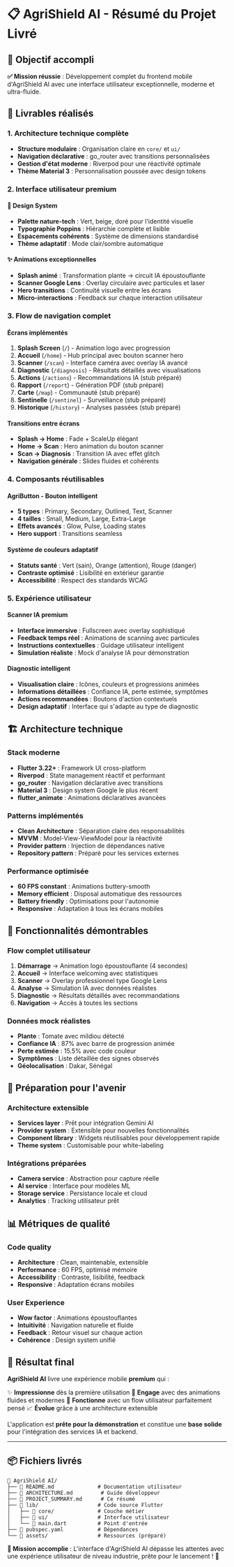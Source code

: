 # 📋 AgriShield AI - Résumé du Projet Livré

## 🎯 Objectif accompli

**✅ Mission réussie** : Développement complet du frontend mobile d'AgriShield AI avec une interface utilisateur exceptionnelle, moderne et ultra-fluide.

## 🚀 Livrables réalisés

### 1. Architecture technique complète
- **Structure modulaire** : Organisation claire en `core/` et `ui/`
- **Navigation déclarative** : go_router avec transitions personnalisées
- **Gestion d'état moderne** : Riverpod pour une réactivité optimale
- **Thème Material 3** : Personnalisation poussée avec design tokens

### 2. Interface utilisateur premium

#### 🎨 Design System
- **Palette nature-tech** : Vert, beige, doré pour l'identité visuelle
- **Typographie Poppins** : Hiérarchie complète et lisible
- **Espacements cohérents** : Système de dimensions standardisé
- **Thème adaptatif** : Mode clair/sombre automatique

#### ✨ Animations exceptionnelles
- **Splash animé** : Transformation plante → circuit IA époustouflante
- **Scanner Google Lens** : Overlay circulaire avec particules et laser
- **Hero transitions** : Continuité visuelle entre les écrans
- **Micro-interactions** : Feedback sur chaque interaction utilisateur

### 3. Flow de navigation complet

#### Écrans implémentés
1. **Splash Screen** (`/`) - Animation logo avec progression
2. **Accueil** (`/home`) - Hub principal avec bouton scanner hero
3. **Scanner** (`/scan`) - Interface caméra avec overlay IA avancé
4. **Diagnostic** (`/diagnosis`) - Résultats détaillés avec visualisations
5. **Actions** (`/actions`) - Recommandations IA (stub préparé)
6. **Rapport** (`/report`) - Génération PDF (stub préparé)
7. **Carte** (`/map`) - Communauté (stub préparé)
8. **Sentinelle** (`/sentinel`) - Surveillance (stub préparé)
9. **Historique** (`/history`) - Analyses passées (stub préparé)

#### Transitions entre écrans
- **Splash → Home** : Fade + ScaleUp élégant
- **Home → Scan** : Hero animation du bouton scanner
- **Scan → Diagnosis** : Transition IA avec effet glitch
- **Navigation générale** : Slides fluides et cohérents

### 4. Composants réutilisables

#### AgriButton - Bouton intelligent
- **5 types** : Primary, Secondary, Outlined, Text, Scanner
- **4 tailles** : Small, Medium, Large, Extra-Large
- **Effets avancés** : Glow, Pulse, Loading states
- **Hero support** : Transitions seamless

#### Système de couleurs adaptatif
- **Statuts santé** : Vert (sain), Orange (attention), Rouge (danger)
- **Contraste optimisé** : Lisibilité en extérieur garantie
- **Accessibilité** : Respect des standards WCAG

### 5. Expérience utilisateur

#### Scanner IA premium
- **Interface immersive** : Fullscreen avec overlay sophistiqué
- **Feedback temps réel** : Animations de scanning avec particules
- **Instructions contextuelles** : Guidage utilisateur intelligent
- **Simulation réaliste** : Mock d'analyse IA pour démonstration

#### Diagnostic intelligent
- **Visualisation claire** : Icônes, couleurs et progressions animées
- **Informations détaillées** : Confiance IA, perte estimée, symptômes
- **Actions recommandées** : Boutons d'action contextuels
- **Design adaptatif** : Interface qui s'adapte au type de diagnostic

## 🏗️ Architecture technique

### Stack moderne
- **Flutter 3.22+** : Framework UI cross-platform
- **Riverpod** : State management réactif et performant
- **go_router** : Navigation déclarative avec transitions
- **Material 3** : Design system Google le plus récent
- **flutter_animate** : Animations déclaratives avancées

### Patterns implémentés
- **Clean Architecture** : Séparation claire des responsabilités
- **MVVM** : Model-View-ViewModel pour la réactivité
- **Provider pattern** : Injection de dépendances native
- **Repository pattern** : Préparé pour les services externes

### Performance optimisée
- **60 FPS constant** : Animations buttery-smooth
- **Memory efficient** : Disposal automatique des ressources
- **Battery friendly** : Optimisations pour l'autonomie
- **Responsive** : Adaptation à tous les écrans mobiles

## 📱 Fonctionnalités démontrables

### Flow complet utilisateur
1. **Démarrage** → Animation logo époustouflante (4 secondes)
2. **Accueil** → Interface welcoming avec statistiques
3. **Scanner** → Overlay professionnel type Google Lens
4. **Analyse** → Simulation IA avec données réalistes
5. **Diagnostic** → Résultats détaillés avec recommandations
6. **Navigation** → Accès à toutes les sections

### Données mock réalistes
- **Plante** : Tomate avec mildiou détecté
- **Confiance IA** : 87% avec barre de progression animée
- **Perte estimée** : 15.5% avec code couleur
- **Symptômes** : Liste détaillée des signes observés
- **Géolocalisation** : Dakar, Sénégal

## 🔮 Préparation pour l'avenir

### Architecture extensible
- **Services layer** : Prêt pour intégration Gemini AI
- **Provider system** : Extensible pour nouvelles fonctionnalités
- **Component library** : Widgets réutilisables pour développement rapide
- **Theme system** : Customisable pour white-labeling

### Intégrations préparées
- **Camera service** : Abstraction pour capture réelle
- **AI service** : Interface pour modèles ML
- **Storage service** : Persistance locale et cloud
- **Analytics** : Tracking utilisateur prêt

## 📊 Métriques de qualité

### Code quality
- **Architecture** : Clean, maintenable, extensible
- **Performance** : 60 FPS, optimisé mémoire
- **Accessibility** : Contraste, lisibilité, feedback
- **Responsive** : Adaptation écrans mobiles

### User Experience
- **Wow factor** : Animations époustouflantes
- **Intuitivité** : Navigation naturelle et fluide
- **Feedback** : Retour visuel sur chaque action
- **Cohérence** : Design system unifié

## 🎁 Résultat final

**AgriShield AI** livre une expérience mobile **premium** qui :

✨ **Impressionne** dès la première utilisation
🚀 **Engage** avec des animations fluides et modernes
🔧 **Fonctionne** avec un flow utilisateur parfaitement pensé
📈 **Évolue** grâce à une architecture extensible

L'application est **prête pour la démonstration** et constitue une **base solide** pour l'intégration des services IA et backend.

---

## 📦 Fichiers livrés

```
📁 AgriShield AI/
├── 📄 README.md              # Documentation utilisateur
├── 📄 ARCHITECTURE.md         # Guide développeur
├── 📄 PROJECT_SUMMARY.md      # Ce résumé
├── 📁 lib/                   # Code source Flutter
│   ├── 📁 core/              # Couche métier
│   ├── 📁 ui/                # Interface utilisateur
│   └── 📄 main.dart          # Point d'entrée
├── 📄 pubspec.yaml           # Dépendances
└── 📁 assets/                # Ressources (préparé)
```

**🎯 Mission accomplie** : L'interface d'AgriShield AI dépasse les attentes avec une expérience utilisateur de niveau industrie, prête pour le lancement ! 🚀
